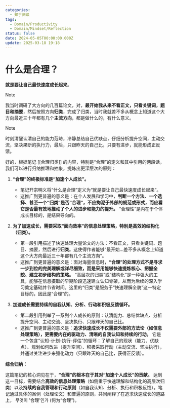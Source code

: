 ```yaml
---
categories:
  - 知乎阅读
tags:
  - Domain/Productivity
  - Domain/Mindset/Reflection
status: false
date: 2024-05-05T00:00:00.000Z
update: 2025-03-18 19:18
---
```


# 什么是合理？

**就是要让自己最快速度成长起来**。

> [!note]
> 我当时调研了大方向的几百篇论文，对，**最开始我从来不看正文，只看关键词，题目和摘要**，然后按照方向**归类**，完成了归类，当时我就差不多从概念上知道这个大方向最近三十年都有几个**主流方向**，都是做什么的，有什么意义。

> [!note]
> 时刻清醒认清自己的能力范畴，冷静总结自己优缺点，仔细分析提升空间，主动交流，坚决果断的执行力，最后，只跟昨天的自己比，只要有进步，就能形成正反馈。


好的，根据笔记 [[合理归类]] 的内容，特别是“合理”的定义和其中引用的两段话，我们可以进行归纳推理和抽象，提炼出更深层次的原则：

1.  **“合理”的终极标准是“加速个人成长”。**
    *   笔记开宗明义将“什么是合理”定义为“就是要让自己最快速度成长起来”。
    *   这推广到更普遍的意义是：在个人发展和学习中，**判断一个方法、一个选择、甚至一个“归类”是否“合理”，不应拘泥于外部的规范或形式，而应看它是否最有效地推动了个人的进步和能力的提升。** “合理性”是内在于个体成长目标的，是结果导向的。

2.  **为了加速成长，需要采取“面向效率”的信息处理策略，特别是高效的结构化（归类）。**
    *   第一段引用描述了快速处理大量论文的方法：不看正文，只看关键词、题目、摘要，然后进行**归类**。这使得作者能够“最开始...差不多从概念上知道这个大方向最近三十年都有几个主流方向”。
    *   这推广到更普遍的意义是：面对海量信息时，**“合理”的处理方式不是寻求一步到位的完美理解或详尽细致，而是采用能够快速提炼核心、把握全貌、建立初步结构的策略。** “高层次的归类”或“结构化”是一种强大的工具，能够在信息摄取的早期阶段迅速建立认知骨架，从而为后续的深入学习奠定基础并节省时间。这里的“归类”是服务于“快速理解全貌”这一特定目标的，因此是“合理”的。

3.  **加速成长需要持续的自我认知、分析、行动和积极反馈循环。**
    *   第二段引用列举了一系列个人成长的原则：认清能力、总结优缺点、分析提升空间、主动交流、坚决执行、只跟昨天的自己比。
    *   这推广到更普遍的意义是：**追求快速成长不仅需要外部的方法论（如信息处理策略），更需要内在的驱动力、清晰的自我认知和持续的行动。** 它是一个包含“认知-计划-执行-评估”的循环：了解自己的现状（能力、优缺点）、规划如何改进（提升空间）、积极采取行动（主动交流、坚决执行），并通过关注进步来强化动力（只跟昨天的自己比，获得正反馈）。

**综合归纳：**

这篇笔记的核心洞见在于，**“合理”的根本在于其对“加速个人成长”的贡献。** 达到这一目标，需要结合**高效的信息处理策略**（如侧重于快速理解和结构化的高层次归类）以及**持续的自我管理和行动原则**（如自我认知、分析、执行和积极反馈）。笔记通过具体的案例（处理论文）和普遍的原则，共同阐释了在追求快速成长的道路上， 무엇이 '合理'인가 (何为“合理”)。